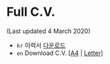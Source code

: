 # Full C.V.
(Last updated 4 March 2020)

* `kr` 이력서 [다운로드](cv_academic_kr.pdf)
* `en` Download C.V. [[A4](cv_academic_a4.pdf) | [Letter](cv_academic_letter.pdf)]